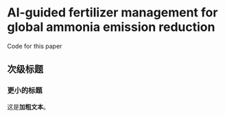 # AI-guided fertilizer management for global ammonia emission reduction
Code for this paper
## 次级标题
### 更小的标题
这是**加粗文本**。
